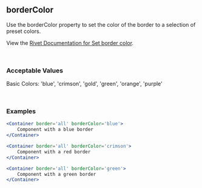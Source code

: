 ## borderColor

Use the borderColor property to set the color of the border to a selection of preset colors. 
 
View the [Rivet Documentation for Set border color](https://rivet.iu.edu/utilities/border/#set-border-color).

<br/>

### Acceptable Values

Basic Colors: 'blue', 'crimson', 'gold', 'green', 'orange', 'purple'

<br/>

### Examples
```jsx
<Container border='all' borderColor='blue'>
    Component with a blue border
</Container>

<Container border='all' borderColor='crimson'>
    Component with a red border
</Container>

<Container border='all' borderColor='green'>
    Component with a green border
</Container>
```